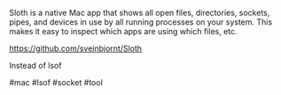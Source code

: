 Sloth is a native Mac app that shows all open files, directories, sockets, pipes, and devices in use by all running processes on your system. This makes it easy to inspect which apps are using which files, etc. 

https://github.com/sveinbjornt/Sloth

Instead of lsof

#mac #lsof #socket #tool